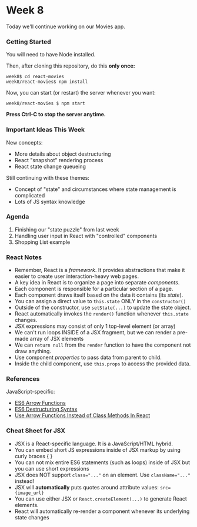 # Week 8

Today we'll continue working on our Movies app.

### Getting Started

You will need to have Node installed. 

Then, after cloning this repository, do this **only once:**

``` shell
week8$ cd react-movies
week8/react-movies$ npm install
```

Now, you can start (or restart) the server whenever you want:

``` shell
week8/react-movies $ npm start
```

**Press Ctrl-C to stop the server anytime.**

### Important Ideas This Week

New concepts:

* More details about object destructuring
* React "snapshot" rendering process
* React state change queueing

Still continuing with these themes:

* Concept of "state" and circumstances where state management is complicated
* Lots of JS syntax knowledge

### Agenda

1. Finishing our "state puzzle" from last week
2. Handling user input in React with "controlled" components
3. Shopping List example

  
### React Notes

* Remember, React is a _framework_.  It provides abstractions that make it easier 
  to create user interaction-heavy web pages.
* A key idea in React is to organize a page into separate _components_.
* Each component is responsible for a particular section of a page.
* Each component draws itself based on the data it contains (its _state_).
* You can assign a direct value to `this.state` ONLY in the `constructor()`
* Outside of the constructor, use `setState(...)` to update the state object.
* React automatically invokes the `render()` function whenever `this.state` changes.
* JSX expressions may consist of only 1 top-level element (or array)
* We can't run loops INSIDE of a JSX fragment, but we can render a pre-made array of JSX elements
* We can `return null` from the `render` function to have the component not draw anything.
* Use component _properties_ to pass data from parent to child.
* Inside the child component, use `this.props` to access the provided data.


### References

JavaScript-specific:

* [ES6 Arrow Functions](https://developer.mozilla.org/en-US/docs/Web/JavaScript/Reference/Functions/Arrow_functions)
* [ES6 Destructuring Syntax](https://developer.mozilla.org/en-US/docs/Web/JavaScript/Reference/Operators/Destructuring_assignment)
* [Use Arrow Functions Instead of Class Methods In React](https://medium.com/quick-code/react-quick-tip-use-class-properties-and-arrow-functions-to-avoid-binding-this-to-methods-29628aca2e25)

### Cheat Sheet for JSX

* JSX is a React-specific language.  It is a JavaScript/HTML hybrid.
* You can embed short JS expressions inside of JSX markup by using curly braces { }
* You can not mix entire ES6 statements (such as loops) inside of JSX but you can use short expressions
* JSX does NOT support `class="..."` on an element.  Use `className="..."` instead!
* JSX will **automatically** puts quotes around attribute values: `src={image_url}`
* You can use either JSX or `React.createElement(...)` to generate React elements.
* React will automatically re-render a component whenever its underlying state changes